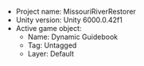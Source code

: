                                                                                                                                                                                                                                                       
<!-- UNITY CODE ASSIST INSTRUCTIONS START -->
- Project name: MissouriRiverRestorer
- Unity version: Unity 6000.0.42f1
- Active game object:
  - Name: Dynamic Guidebook
  - Tag: Untagged
  - Layer: Default
<!-- UNITY CODE ASSIST INSTRUCTIONS END -->